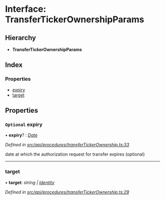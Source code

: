 # Interface: TransferTickerOwnershipParams

## Hierarchy

* **TransferTickerOwnershipParams**

## Index

### Properties

* [expiry](transfertickerownershipparams.md#optional-expiry)
* [target](transfertickerownershipparams.md#target)

## Properties

### `Optional` expiry

• **expiry**? : *[Date](../enums/transactionargumenttype.md#date)*

*Defined in [src/api/procedures/transferTickerOwnership.ts:33](https://github.com/PolymathNetwork/polymesh-sdk/blob/38ee8078/src/api/procedures/transferTickerOwnership.ts#L33)*

date at which the authorization request for transfer expires (optional)

___

###  target

• **target**: *string | [Identity](../classes/identity.md)*

*Defined in [src/api/procedures/transferTickerOwnership.ts:29](https://github.com/PolymathNetwork/polymesh-sdk/blob/38ee8078/src/api/procedures/transferTickerOwnership.ts#L29)*

